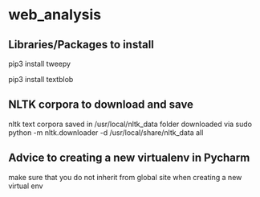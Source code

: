 # web_analysis

## Libraries/Packages to install
pip3 install tweepy

pip3 install textblob

## NLTK corpora to download and save
nltk text corpora saved in /usr/local/nltk_data folder
downloaded via
sudo python -m nltk.downloader -d /usr/local/share/nltk_data all


## Advice to creating a new virtualenv in Pycharm
make sure that you do not inherit from global site when creating a new virtual env

